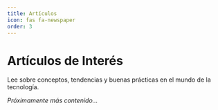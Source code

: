 ```yaml
---
title: Artículos
icon: fas fa-newspaper
order: 3
---
```


# Artículos de Interés

Lee sobre conceptos, tendencias y buenas prácticas en el mundo de la tecnología.

*Próximamente más contenido...*